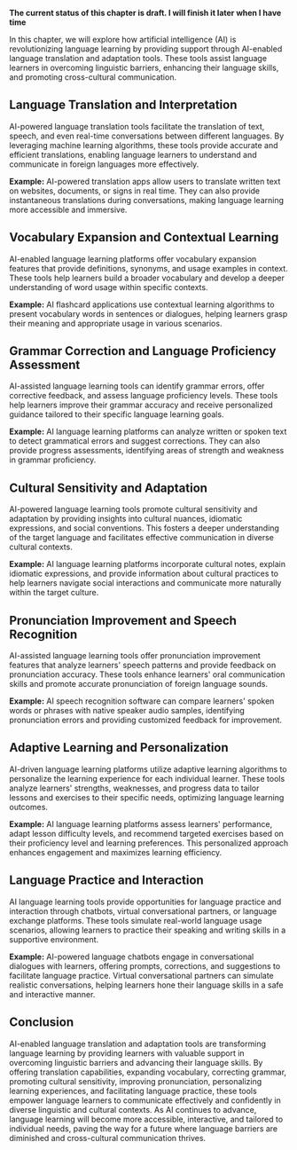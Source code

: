 **The current status of this chapter is draft. I will finish it later when I have time**

In this chapter, we will explore how artificial intelligence (AI) is revolutionizing language learning by providing support through AI-enabled language translation and adaptation tools. These tools assist language learners in overcoming linguistic barriers, enhancing their language skills, and promoting cross-cultural communication.

Language Translation and Interpretation
---------------------------------------

AI-powered language translation tools facilitate the translation of text, speech, and even real-time conversations between different languages. By leveraging machine learning algorithms, these tools provide accurate and efficient translations, enabling language learners to understand and communicate in foreign languages more effectively.

**Example:** AI-powered translation apps allow users to translate written text on websites, documents, or signs in real time. They can also provide instantaneous translations during conversations, making language learning more accessible and immersive.

Vocabulary Expansion and Contextual Learning
--------------------------------------------

AI-enabled language learning platforms offer vocabulary expansion features that provide definitions, synonyms, and usage examples in context. These tools help learners build a broader vocabulary and develop a deeper understanding of word usage within specific contexts.

**Example:** AI flashcard applications use contextual learning algorithms to present vocabulary words in sentences or dialogues, helping learners grasp their meaning and appropriate usage in various scenarios.

Grammar Correction and Language Proficiency Assessment
------------------------------------------------------

AI-assisted language learning tools can identify grammar errors, offer corrective feedback, and assess language proficiency levels. These tools help learners improve their grammar accuracy and receive personalized guidance tailored to their specific language learning goals.

**Example:** AI language learning platforms can analyze written or spoken text to detect grammatical errors and suggest corrections. They can also provide progress assessments, identifying areas of strength and weakness in grammar proficiency.

Cultural Sensitivity and Adaptation
-----------------------------------

AI-powered language learning tools promote cultural sensitivity and adaptation by providing insights into cultural nuances, idiomatic expressions, and social conventions. This fosters a deeper understanding of the target language and facilitates effective communication in diverse cultural contexts.

**Example:** AI language learning platforms incorporate cultural notes, explain idiomatic expressions, and provide information about cultural practices to help learners navigate social interactions and communicate more naturally within the target culture.

Pronunciation Improvement and Speech Recognition
------------------------------------------------

AI-assisted language learning tools offer pronunciation improvement features that analyze learners' speech patterns and provide feedback on pronunciation accuracy. These tools enhance learners' oral communication skills and promote accurate pronunciation of foreign language sounds.

**Example:** AI speech recognition software can compare learners' spoken words or phrases with native speaker audio samples, identifying pronunciation errors and providing customized feedback for improvement.

Adaptive Learning and Personalization
-------------------------------------

AI-driven language learning platforms utilize adaptive learning algorithms to personalize the learning experience for each individual learner. These tools analyze learners' strengths, weaknesses, and progress data to tailor lessons and exercises to their specific needs, optimizing language learning outcomes.

**Example:** AI language learning platforms assess learners' performance, adapt lesson difficulty levels, and recommend targeted exercises based on their proficiency level and learning preferences. This personalized approach enhances engagement and maximizes learning efficiency.

Language Practice and Interaction
---------------------------------

AI language learning tools provide opportunities for language practice and interaction through chatbots, virtual conversational partners, or language exchange platforms. These tools simulate real-world language usage scenarios, allowing learners to practice their speaking and writing skills in a supportive environment.

**Example:** AI-powered language chatbots engage in conversational dialogues with learners, offering prompts, corrections, and suggestions to facilitate language practice. Virtual conversational partners can simulate realistic conversations, helping learners hone their language skills in a safe and interactive manner.

Conclusion
----------

AI-enabled language translation and adaptation tools are transforming language learning by providing learners with valuable support in overcoming linguistic barriers and advancing their language skills. By offering translation capabilities, expanding vocabulary, correcting grammar, promoting cultural sensitivity, improving pronunciation, personalizing learning experiences, and facilitating language practice, these tools empower language learners to communicate effectively and confidently in diverse linguistic and cultural contexts. As AI continues to advance, language learning will become more accessible, interactive, and tailored to individual needs, paving the way for a future where language barriers are diminished and cross-cultural communication thrives.
